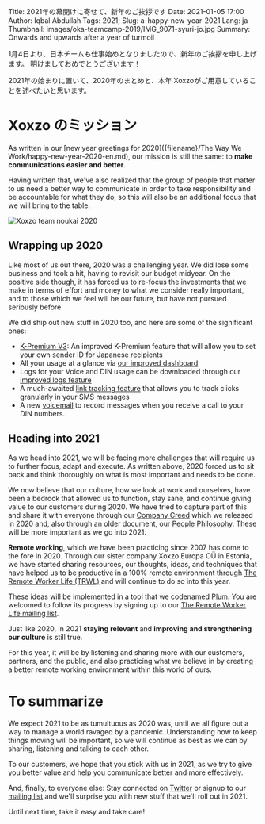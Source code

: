 Title: 2021年の幕開けに寄せて、新年のご挨拶です
Date: 2021-01-05 17:00
Author: Iqbal Abdullah
Tags: 2021;
Slug: a-happy-new-year-2021
Lang: ja
Thumbnail: images/oka-teamcamp-2019/IMG_9071-syuri-jo.jpg
Summary: Onwards and upwards after a year of turmoil

1月4日より、日本チームも仕事始めとなりましたので、新年のご挨拶を申し上げます。 明けましておめでとうございます！

2021年の始まりに置いて、2020年のまとめと、本年 Xoxzoがご用意していることを述べたいと思います。

# Xoxzo のミッション

As written in our [new year greetings for 2020]({filename}/The Way We Work/happy-new-year-2020-en.md), our mission is
still the same: to **make communications easier and better**.

Having written that, we've also realized that the group of people that matter to us need a better way to communicate
in order to take responsibility and be accountable for what they do, so this will also be an additional focus that we
will bring to the table. 

![Xoxzo team noukai 2020]({filename}/images/new-year-2021-greeting/noukai-2020.png)

## Wrapping up 2020

Like most of us out there, 2020 was a challenging year. We did lose some business and took a hit, having to
revisit our budget midyear. On the positive side though, it has forced us to re-focus the investments that we make in terms
of effort and money to what we consider really important, and to those which we feel will be our future, but have not
pursued seriously before.

We did ship out new stuff in 2020 too, and here are some of the significant ones:

- [K-Premium V3]({filename}/Announcements/2020-02-18-jp-kp-v3-prerelease-en.md): An improved K-Premium feature that will allow you to set your own sender ID for Japanese recipients
- All your usage at a glance via [our improved dashboard]({filename}/Announcements/2020-06-29-dashboard-en.md)
- Logs for your Voice and DIN usage can be downloaded through our [improved logs feature]({filename}/Announcements/2020-08-18-voice-log-download-release-en.md)
- A much-awaited [link tracking feature]({filename}/Announcements/2020-10-14-link-tracking-release-en.md) that allows you
  to track clicks granularly in your SMS messages
- A new [voicemail]({filename}/Announcements/2020-10-20-voicemail-release-en.md) to record messages when you receive a
  call to your DIN numbers.

## Heading into 2021

As we head into 2021, we will be facing more challenges that will require us to further focus, adapt and execute.
As written above, 2020 forced us to sit back and think thoroughly on what is most important and needs to be done.

We now believe that our culture, how we look at work and ourselves, have been a bedrock that allowed us to function,
stay sane, and continue giving value to our customers during 2020. We have tried to capture part of this and share
it with everyone through our [Company Creed]({filename}/Announcements/announcing-our-creed-en.md) which we released in 2020 and, also through an older document,
our [People Philosophy](https://info.xoxzo.com/en/careers/). These will be more important as we go into 2021.

**Remote working**, which we have been practicing since 2007 has come to the fore in 2020. Through our sister company
Xoxzo Europa OÜ in Estonia, we have started sharing resources, our thoughts, ideas, and techniques that have helped us to be
productive in a 100% remote environment through [The Remote Worker Life (TRWL)](https://theremoteworker.life/)
and will continue to do so into this year.

These ideas will be implemented in a tool that we codenamed [Plum](https://theremoteworker.life/2020/11/26/plum-development-diaries-episode-01-why-build-this/).
You are welcomed to follow its progress by signing up to our [The Remote Worker Life mailing list](https://theremoteworker.life/).

Just like 2020, in 2021 **staying relevant** and **improving and strengthening our culture** is still true.

For this year, it will be by listening and sharing more with our customers, partners, and the public, and also
practicing what we believe in by creating a better remote working environment within this world of ours.

# To summarize

We expect 2021 to be as tumultuous as 2020 was, until we all figure out a way to manage a world ravaged by a pandemic.
Understanding how to keep things moving will be important, so we will continue as best as we can by sharing, listening
and talking to each other.

To our customers, we hope that you stick with us in 2021, as we try to give you better value and help you
communicate better and more effectively.

And, finally, to everyone else: Stay connected on [Twitter](https://twitter.com/xoxzocom/) or signup to
our [mailing list](https://info.xoxzo.com/en/exchange-mailing-list/) and we'll surprise
you with new stuff that we'll roll out in 2021.

Until next time, take it easy and take care!
